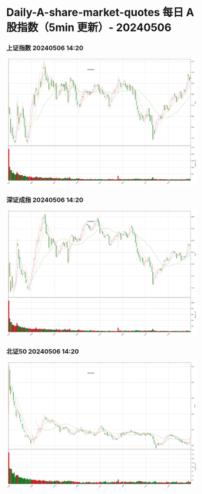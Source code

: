 
# Daily-A-share-market-quotes 每日 A 股指数（5min 更新）- 20240506

### 上证指数 20240506 14:20
![](./fig/2024/5/20240506-sh000001.png)

### 深证成指 20240506 14:20
![](./fig/2024/5/20240506-sz399001.png)

### 北证50 20240506 14:20
![](./fig/2024/5/20240506-bj899050.png)
